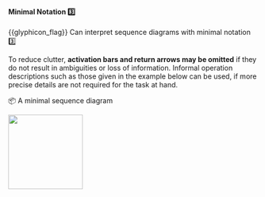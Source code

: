 <div id="title">

#### Minimal Notation :three:

</div>

<span id="prereqs"></span>

<span id="outcomes">{{glyphicon_flag}} Can interpret sequence diagrams with minimal notation :three:</span>

<div id="body">

To reduce clutter, **activation bars and return arrows may be omitted** if they do not result in ambiguities or loss of information. Informal operation descriptions such as those given in the example below can be used, if more precise details are not required for the task at hand.

<tip-box>

:package: A minimal sequence diagram

<!-- TODO: add a more detailed version of the SD for comparison -->

<img src="{{baseUrl}}/uml/sequenceDiagrams/minimalNotation/images/textLogic.png" height="150" />
<p/>

</tip-box>

</div>

<div id="extras">
</div>